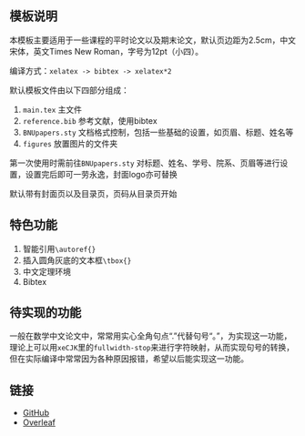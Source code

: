 ## 模板说明

本模板主要适用于一些课程的平时论文以及期末论文，默认页边距为2.5cm，中文宋体，英文Times New Roman，字号为12pt（小四）。

编译方式：`xelatex -> bibtex -> xelatex*2`

默认模板文件由以下四部分组成：

<!-- more -->

1. `main.tex` 主文件
2. `reference.bib` 参考文献，使用bibtex
3. `BNUpapers.sty` 文档格式控制，包括一些基础的设置，如页眉、标题、姓名等
4. `figures` 放置图片的文件夹

第一次使用时需前往`BNUpapers.sty` 对标题、姓名、学号、院系、页眉等进行设置，设置完后即可一劳永逸，封面logo亦可替换

默认带有封面页以及目录页，页码从目录页开始

## 特色功能

1. 智能引用`\autoref{}`
2. 插入圆角灰底的文本框`\tbox{}`
3. 中文定理环境
4. Bibtex

## 待实现的功能
一般在数学中文论文中，常常用实心全角句点“.”代替句号“。”，为实现这一功能，理论上可以用`xeCJK`里的`fullwidth-stop`来进行字符映射，从而实现句号的转换，但在实际编译中常常因为各种原因报错，希望以后能实现这一功能。

## 链接

- [GitHub](https://github.com/LeyuDame/BNUpapers)
- [Overleaf](https://www.overleaf.com/latex/templates/bnuke-cheng-lun-wen-mo-ban/bcwvxncqffkw)

